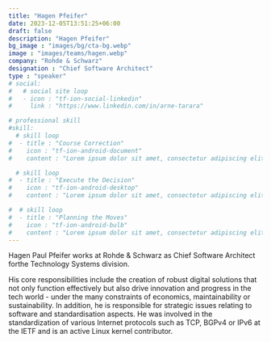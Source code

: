 ```yaml
---
title: "Hagen Pfeifer"
date: 2023-12-05T13:51:25+06:00
draft: false
description: "Hagen Pfeifer"
bg_image : "images/bg/cta-bg.webp"
image : "images/teams/hagen.webp"
company: "Rohde & Schwarz"
designation : "Chief Software Architect"
type : "speaker"
# social:
#   # social site loop
#   - icon : "tf-ion-social-linkedin"
#     link : "https://www.linkedin.com/in/arne-tarara"

# professional skill
#skill:
  # skill loop
#  - title : "Course Correction"
#    icon : "tf-ion-android-document"
#    content : "Lorem ipsum dolor sit amet, consectetur adipiscing elit. Morbi hendrerit elit turpis, a porttitor tellus sollicitudin at."

  # skill loop
#  - title : "Execute the Decision"
#    icon : "tf-ion-android-desktop"
#    content : "Lorem ipsum dolor sit amet, consectetur adipiscing elit. Morbi hendrerit elit turpis, a porttitor tellus sollicitudin at."

#  # skill loop
#  - title : "Planning the Moves"
#    icon : "tf-ion-android-bulb"
#    content : "Lorem ipsum dolor sit amet, consectetur adipiscing elit. Morbi hendrerit elit #turpis, a porttitor tellus sollicitudin at."
---
```


Hagen Paul Pfeifer works at Rohde & Schwarz as Chief Software Architect forthe Technology Systems division.  

His core responsibilities include the creation of robust digital solutions that not only function effectively but also drive innovation and progress in the tech world - under the many constraints of economics, maintainability or sustainability. 
In addition, he is responsible for strategic issues relating to software and standardisation aspects. 
He was involved in the standardization of various Internet protocols such as TCP, BGPv4 or IPv6 at the IETF and is an active Linux kernel contributor.
